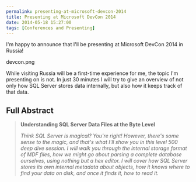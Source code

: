 ```yaml
---
permalink: presenting-at-microsoft-devcon-2014
title: Presenting at Microsoft DevCon 2014
date: 2014-05-18 15:27:00
tags: [Conferences and Presenting]
---
```

I'm happy to announce that I'll be presenting at Microsoft DevCon 2014 in Russia!

<!-- more -->

devcon.png

While visiting Russia will be a first-time experience for me, the topic I'm presenting on is not. In just 30 minutes I will try to give an overview of not only how SQL Server stores data internally, but also how it keeps track of that data.

## Full Abstract

> **Understanding SQL Server Data Files at the Byte Level**
> 
> *Think SQL Server is magical? You're right! However, there's some sense to the magic, and that's what I'll show you in this level 500 deep dive session. I will walk you through the internal storage format of MDF files, how we might go about parsing a complete database ourselves, using nothing but a hex editor. I will cover how SQL Server stores its own internal metadata about objects, how it knows where to find your data on disk, and once it finds it, how to read it.*